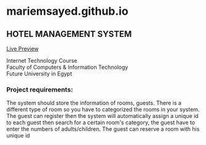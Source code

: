# mariemsayed.github.io

## HOTEL MANAGEMENT SYSTEM

[Live Preview](https://mariemsayed.github.io/)  

Internet Technology Course  
Faculty of Computers & Information Technology  
Future University in Egypt  

### Project requirements:
The system should store the information of rooms, guests. There is a different type of room so you have to categorized the rooms in your system. The guest can register then the system will automatically assign a unique id to each guest then search for a certain room's category, the guest have to enter the numbers of adults/children. The guest can reserve a room with his unique id